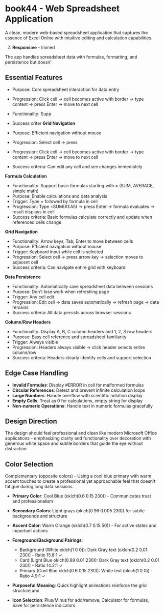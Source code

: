 # book44 - Web Spreadsheet Application

A clean, modern web-based spreadsheet application that captures the essence of Excel Online with intuitive editing and calculation capabilities.

2. **Responsive** - Immed

The app handles spreadsheet data with formulas, formatting, and persistence but doesn'
## Essential Features

- Purpose: Core spreadsheet interaction for data entry
- Progression: Click cell → cell becomes active with border → type content → press Enter → move to next cell

- Functionality: Supp

- Success criter
**Grid Navigation**
- Purpose: Efficient navigation without mouse
- Progression: Select cell → press 
- Progression: Click cell → cell becomes active with border → type content → press Enter → move to next cell
- Success criteria: Can edit any cell and see changes immediately

**Formula Calculation**
- Functionality: Support basic formulas starting with = (SUM, AVERAGE, simple math)
- Purpose: Enable calculations and data analysis
- Trigger: Type = followed by formula in cell
- Progression: Type =SUM(A1:A5) → press Enter → formula evaluates → result displays in cell
- Success criteria: Basic formulas calculate correctly and update when referenced cells change

**Grid Navigation**
- Functionality: Arrow keys, Tab, Enter to move between cells
- Purpose: Efficient navigation without mouse
- Trigger: Keyboard input while cell is selected
- Progression: Select cell → press arrow key → selection moves to adjacent cell
- Success criteria: Can navigate entire grid with keyboard

**Data Persistence**
- Functionality: Automatically save spreadsheet data between sessions
- Purpose: Don't lose work when refreshing page
- Trigger: Any cell edit
- Progression: Edit cell → data saves automatically → refresh page → data remains
- Success criteria: All data persists across browser sessions

**Column/Row Headers**
- Functionality: Display A, B, C column headers and 1, 2, 3 row headers
- Purpose: Easy cell reference and spreadsheet familiarity
- Trigger: Always visible
- Progression: Headers always visible → click header selects entire column/row
- Success criteria: Headers clearly identify cells and support selection

## Edge Case Handling

- **Invalid Formulas**: Display #ERROR in cell for malformed formulas
- **Circular References**: Detect and prevent infinite calculation loops
- **Large Numbers**: Handle overflow with scientific notation display
- **Empty Cells**: Treat as 0 for calculations, empty string for display
- **Non-numeric Operations**: Handle text in numeric formulas gracefully

## Design Direction

The design should feel professional and clean like modern Microsoft Office applications - emphasizing clarity and functionality over decoration with generous white space and subtle borders that guide the eye without distraction.

## Color Selection

Complementary (opposite colors) - Using a cool blue primary with warm accent touches to create a professional yet approachable feel that doesn't fatigue during long data sessions.

- **Primary Color**: Cool Blue (oklch(0.6 0.15 230)) - Communicates trust and professionalism
- **Secondary Colors**: Light grays (oklch(0.96 0.005 230)) for subtle backgrounds and structure
- **Accent Color**: Warm Orange (oklch(0.7 0.15 50)) - For active states and important actions
- **Foreground/Background Pairings**: 
  - Background (White oklch(1 0 0)): Dark Gray text (oklch(0.2 0.01 230)) - Ratio 15.8:1 ✓
  - Card (Light Blue oklch(0.98 0.01 230)): Dark Gray text (oklch(0.2 0.01 230)) - Ratio 14.2:1 ✓
  - Primary (Cool Blue oklch(0.6 0.15 230)): White text (oklch(1 0 0)) - Ratio 4.9:1 ✓
- **Purposeful Meaning**: Quick highlight animations reinforce the grid structure and 



- **Icon Selection**: Plus/Minus for add/remove, Calculator for formulas, Save for persistence indicators





















